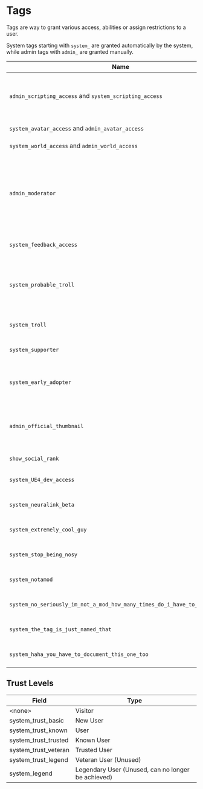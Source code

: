 # Tags

Tags are way to grant various access, abilities or assign restrictions to a user.

System tags starting with `system_` are granted automatically by the system, while admin tags with `admin_` are granted manually.

Name | Permission
-----|-----------
`admin_scripting_access` and `system_scripting_access` | has scripting access (can upload user made scripts)
`system_avatar_access` and `admin_avatar_access` | Can publish avatars
`system_world_access` and `admin_world_access` | Can publish worlds
`admin_moderator` | VRChat Staff, has moderator permissions (moderators usually do not have this one to cover their identity)
`system_feedback_access` | User can send Feedback
`system_probable_troll` | Probably been reported multiple times and is (probably) a troll
`system_troll` | User is a confirmed troll
`system_supporter` | User has an active VRC+ subscription
`system_early_adopter` | User bought VRC+ in the early period of when it came out
`admin_official_thumbnail` | Replaces the users profile picture with the VRChat logo
`show_social_rank` | Show trust rank
`system_UE4_dev_access` | Meaningless tag used by Tupper
`system_neuralink_beta` | Meaningless tag used by Tupper
`system_extremely_cool_guy` | Meaningless tag used by Tupper
`system_stop_being_nosy` | Meaningless tag used by Tupper
`system_notamod` | Meaningless tag used by Tupper
`system_no_seriously_im_not_a_mod_how_many_times_do_i_have_to_tell_people` | Meaningless tag used by Tupper
`system_the_tag_is_just_named_that` | Meaningless tag used by Tupper
`system_haha_you_have_to_document_this_one_too` | Meaningless tag used by Tupper


## Trust Levels


Field | Type
------|-----
<none\>|Visitor
system_trust_basic|New User
system_trust_known|User
system_trust_trusted|Known User
system_trust_veteran|Trusted User
system_trust_legend|Veteran User (Unused)
system_legend|Legendary User (Unused, can no longer be achieved)
